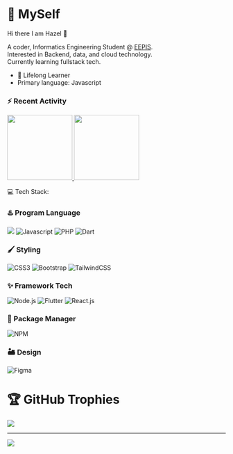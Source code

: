 # 💫 MySelf
Hi there I am Hazel 👋

A coder, Informatics Engineering Student @ [EEPIS](https://www.pens.ac.id/).<br> 
Interested in Backend, data, and cloud technology.<br>
Currently learning fullstack tech.

- 🌱 Lifelong Learner
- Primary language: Javascript

### ⚡ Recent Activity

<p align="left">
  <a href="https://github.com/7Cdrs">
    <img height="150em" src="https://github-readme-stats.vercel.app/api?username=7Cdrs&show_icons=true&theme=dark&include_all_commits=true&count_private=true" />
    <img height="150em" src="https://github-readme-stats.vercel.app/api/top-langs/?username=7Cdrs&theme=gruvbox&hide_border=false&include_all_commits=false&count_private=true&layout=compact"/>
  </a>
</p>


💻 Tech Stack:
### ♨️ Program Language
  ![](https://img.shields.io/badge/C-00599C?style=for-the-badge&logo=c&logoColor=white)
  ![Javascript](https://img.shields.io/badge/javascript-%23000000.svg?style=for-the-badge&logo=javascript&logoColor=%23fff000)
 ![PHP](https://img.shields.io/badge/php-%23000000.svg?style=for-the-badge&logo=php&logoColor=%237377ad)
 ![Dart](https://img.shields.io/badge/dart-%230175C2.svg?style=for-the-badge&logo=dart&logoColor=white)

### 🖌️ Styling
  ![CSS3](https://img.shields.io/badge/css3-%23000000.svg?style=for-the-badge&logo=css3&logoColor=%231572B6) ![Bootstrap](https://img.shields.io/badge/bootstrap-%23000000.svg?style=for-the-badge&logo=bootstrap&logoColor=563D7C) ![TailwindCSS](https://img.shields.io/badge/tailwindcss-%23000000.svg?style=for-the-badge&logo=tailwind-css&logoColor%2338B2AC)

### ✨ Framework Tech
  ![Node.js](https://img.shields.io/badge/node.js-339933?style=for-the-badge&logo=nodedotjs&logoColor=white)
  ![Flutter](https://img.shields.io/badge/Flutter-02569B?style=for-the-badge&logo=flutter&logoColor=white)
  ![React.js](https://img.shields.io/badge/react.js-61DAFB?style=for-the-badge&logo=react&logoColor=white)



### 🎁 Package Manager
 ![NPM](https://img.shields.io/badge/npm-%23000000.svg?style=for-the-badge&logo=npm&logoColor=%23cd3e3d)
  
### 🏜️ Design
  ![Figma](https://img.shields.io/badge/figma-%23000000.svg?style=for-the-badge&logo=figma&logoColor=%23f25425)


# 🏆 GitHub Trophies
![](https://github-profile-trophy.vercel.app/?username=7Cdrs&theme=darkhub&no-frame=false&no-bg=false&margin-w=4)



---


[![](https://visitcount.itsvg.in/api?id=7Cdrs&icon=0&color=0)](https://visitcount.itsvg.in)


